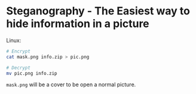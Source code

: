 # Steganography - The Easiest way to hide information in a picture

Linux:
```sh
# Encrypt
cat mask.png info.zip > pic.png

# Decrypt
mv pic.png info.zip
```
`mask.png` will be a cover to be open a normal picture.
